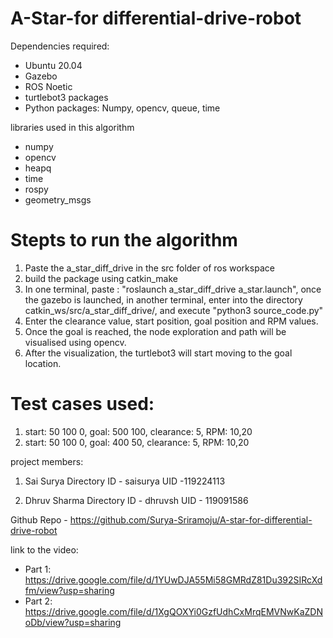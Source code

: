 # A-Star-for differential-drive-robot

Dependencies required:
* Ubuntu 20.04
* Gazebo
* ROS Noetic
* turtlebot3 packages
* Python packages: Numpy, opencv, queue, time

libraries used in this algorithm
* numpy
* opencv
* heapq
* time
* rospy
* geometry_msgs

# Stepts to run the algorithm
1. Paste the a_star_diff_drive in the src folder of ros workspace
2. build the package using catkin_make
3. In one terminal, paste : "roslaunch a_star_diff_drive a_star.launch", once the gazebo is launched, in another terminal, enter into the directory catkin_ws/src/a_star_diff_drive/, and execute "python3 source_code.py"
4. Enter the clearance value, start position, goal position and RPM values.
5. Once the goal is reached, the node exploration and path will be visualised using opencv.
6. After the visualization, the turtlebot3 will start moving to the goal location.

# Test cases used:
1. start: 50 100 0, goal: 500 100, clearance: 5, RPM: 10,20
2. start: 50 100 0, goal: 400 50, clearance: 5, RPM: 10,20

project members: 
1. Sai Surya
Directory ID - saisurya
UID -119224113

2. Dhruv Sharma
Directory ID - dhruvsh
UID - 119091586

Github Repo - https://github.com/Surya-Sriramoju/A-star-for-differential-drive-robot

link to the video: 
* Part 1: https://drive.google.com/file/d/1YUwDJA55Mi58GMRdZ81Du392SIRcXdfm/view?usp=sharing
* Part 2: https://drive.google.com/file/d/1XgQOXYi0GzfUdhCxMrqEMVNwKaZDNoDb/view?usp=sharing

